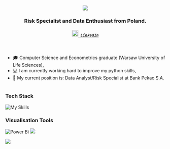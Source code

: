 <h1 align="center">
  <a href="https://git.io/typing-svg">
    <img src="https://readme-typing-svg.herokuapp.com/?lines=Hello,+There!+👋;This+is+Osman+DURDAĞ....;Nice+to+meet+you!&center=true&size=30](https://readme-typing-svg.demolab.com?font=Monoid&size=36&duration=4000&color=F7F7F7&center=true&vCenter=true&width=600&height=55&lines=Hello%2C+guys!+%F0%9F%98%8E;My+name+is+Mateusz...;Welcome+to+my+Github!">
  </a>
</h1>

<h3 align="center"> 
  <b> Risk Specialist and Data Enthusiast from Poland. </b>
  <br>
</p>

<h5 align="center">
  <code><a href="https://www.linkedin.com/in/mateuszmichałowski/" title="Linkedin Profile"><img width="20" src="https://upload.wikimedia.org/wikipedia/commons/thumb/e/e9/Linkedin_icon.svg/1200px-Linkedin_icon.svg.png" mix-blend-mode="multiply"> LinkedIn</a></code>
</h5>

<br>
  
* 🎓 Computer Science and Econometrics graduate (Warsaw University of Life Sciences),
* 💻 I am currently working hard to improve my python skills,
* 🚀 My current position is: Data Analyst/Risk Specialist at Bank Pekao S.A.

<h1></h1>

<h3>Tech Stack</h3>

![My Skills](https://skillicons.dev/icons?i=py,r,aws,docker,mysql,tensorflow,rails) 

<h3>Visualisation Tools</h3>

![Power Bi](https://img.shields.io/badge/power_bi-F2C811?style=for-the-badge&logo=powerbi&logoColor=black)
<img src="https://img.shields.io/badge/Tableau-E97627?style=for-the-badge&logo=Tableau&logoColor=white">

<p align="left"> <img src="https://github-readme-streak-stats.herokuapp.com/?user=carmui"> </p>
